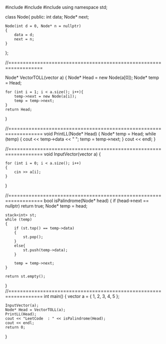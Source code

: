 #include <iostream>
#include <stack>
#include <vector>
using namespace std;

class Node{
public:
	int data;
	Node* next;

	Node(int d = 0, Node* n = nullptr)
	{
		data = d;
		next = n;
	}
};


//==================================================================

Node* VectorTOLL(vector<int> a)
{
	Node* Head = new Node(a[0]);
	Node* temp = Head;

	for (int i = 1; i < a.size(); i++){
		temp->next = new Node(a[i]);
		temp = temp->next;
	}
	return Head;
}

//==================================================================
void  PrintLL(Node* Head)
{
	Node* temp = Head;
	while (temp)
	{
		cout << temp->data << "  ";
		temp = temp->next;
	}
	cout << endl;
}

//==================================================================
void InputVector(vector<int> a)
{

	for (int i = 0; i < a.size(); i++)
	{
		cin >> a[i];
	}
}

//==================================================================
bool isPalindrome(Node* head)
{
	if (head->next == nullptr) return true;
	Node* temp = head;

	stack<int> st;
	while (temp)
	{
		if (st.top() == temp->data)
		{
			st.pop();
		}
		else{
			st.push(temp->data);
		}

		temp = temp->next;
	}

	return st.empty();
}
//==================================================================
int main()
{
	vector<int> a = { 1, 2, 3, 4, 5 };

	InputVector(a);
	Node* Head = VectorTOLL(a);
	PrintLL(Head);
	cout << "LeetCode  : " << isPalindrome(Head);
	cout << endl;
	return 0;
}
